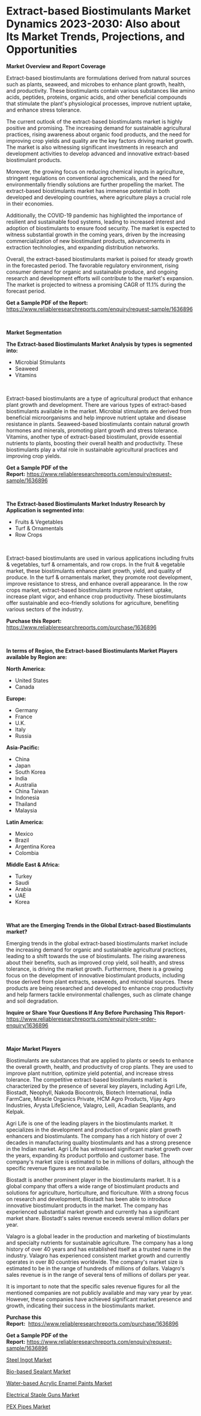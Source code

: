 <p><h1>Extract-based Biostimulants Market Dynamics 2023-2030: Also about Its Market Trends, Projections, and Opportunities</h1></p><p><strong>Market Overview and Report Coverage</strong></p>
<p><p>Extract-based biostimulants are formulations derived from natural sources such as plants, seaweed, and microbes to enhance plant growth, health, and productivity. These biostimulants contain various substances like amino acids, peptides, proteins, organic acids, and other beneficial compounds that stimulate the plant's physiological processes, improve nutrient uptake, and enhance stress tolerance.</p><p>The current outlook of the extract-based biostimulants market is highly positive and promising. The increasing demand for sustainable agricultural practices, rising awareness about organic food products, and the need for improving crop yields and quality are the key factors driving market growth. The market is also witnessing significant investments in research and development activities to develop advanced and innovative extract-based biostimulant products.</p><p>Moreover, the growing focus on reducing chemical inputs in agriculture, stringent regulations on conventional agrochemicals, and the need for environmentally friendly solutions are further propelling the market. The extract-based biostimulants market has immense potential in both developed and developing countries, where agriculture plays a crucial role in their economies.</p><p>Additionally, the COVID-19 pandemic has highlighted the importance of resilient and sustainable food systems, leading to increased interest and adoption of biostimulants to ensure food security. The market is expected to witness substantial growth in the coming years, driven by the increasing commercialization of new biostimulant products, advancements in extraction technologies, and expanding distribution networks.</p><p>Overall, the extract-based biostimulants market is poised for steady growth in the forecasted period. The favorable regulatory environment, rising consumer demand for organic and sustainable produce, and ongoing research and development efforts will contribute to the market's expansion. The market is projected to witness a promising CAGR of 11.1% during the forecast period.</p></p>
<p><strong>Get a Sample PDF of the Report:</strong> <a href="https://www.reliableresearchreports.com/enquiry/request-sample/1636896">https://www.reliableresearchreports.com/enquiry/request-sample/1636896</a></p>
<p>&nbsp;</p>
<p><strong>Market Segmentation</strong></p>
<p><strong>The Extract-based Biostimulants Market Analysis by types is segmented into:</strong></p>
<p><ul><li>Microbial Stimulants</li><li>Seaweed</li><li>Vitamins</li></ul></p>
<p>&nbsp;</p>
<p><p>Extract-based biostimulants are a type of agricultural product that enhance plant growth and development. There are various types of extract-based biostimulants available in the market. Microbial stimulants are derived from beneficial microorganisms and help improve nutrient uptake and disease resistance in plants. Seaweed-based biostimulants contain natural growth hormones and minerals, promoting plant growth and stress tolerance. Vitamins, another type of extract-based biostimulant, provide essential nutrients to plants, boosting their overall health and productivity. These biostimulants play a vital role in sustainable agricultural practices and improving crop yields.</p></p>
<p><strong>Get a Sample PDF of the Report:</strong>&nbsp;<a href="https://www.reliableresearchreports.com/enquiry/request-sample/1636896">https://www.reliableresearchreports.com/enquiry/request-sample/1636896</a></p>
<p>&nbsp;</p>
<p><strong>The Extract-based Biostimulants Market Industry Research by Application is segmented into:</strong></p>
<p><ul><li>Fruits & Vegetables</li><li>Turf & Ornamentals</li><li>Row Crops</li></ul></p>
<p>&nbsp;</p>
<p><p>Extract-based biostimulants are used in various applications including fruits & vegetables, turf & ornamentals, and row crops. In the fruit & vegetable market, these biostimulants enhance plant growth, yield, and quality of produce. In the turf & ornamentals market, they promote root development, improve resistance to stress, and enhance overall appearance. In the row crops market, extract-based biostimulants improve nutrient uptake, increase plant vigor, and enhance crop productivity. These biostimulants offer sustainable and eco-friendly solutions for agriculture, benefiting various sectors of the industry.</p></p>
<p><strong>Purchase this Report:</strong>&nbsp; <a href="https://www.reliableresearchreports.com/purchase/1636896">https://www.reliableresearchreports.com/purchase/1636896</a></p>
<p>&nbsp;</p>
<p><strong>In terms of Region, the Extract-based Biostimulants Market Players available by Region are:</strong></p>
<p>
    <p> <strong> North America: </strong>
        <ul>
            <li>United States</li>
            <li>Canada</li>
        </ul>
        </p> 
    <p> <strong> Europe: </strong>
        <ul>
            <li>Germany</li>
            <li>France</li>
            <li>U.K.</li>
            <li>Italy</li>
            <li>Russia</li>
        </ul>
        </p> 
    <p> <strong> Asia-Pacific: </strong>
        <ul>
            <li>China</li>
            <li>Japan</li>
            <li>South Korea</li>
            <li>India</li>
            <li>Australia</li>
            <li>China Taiwan</li>
            <li>Indonesia</li>
            <li>Thailand</li>
            <li>Malaysia</li>
        </ul>
        </p> 
    <p> <strong> Latin America: </strong>
        <ul>
            <li>Mexico</li>
            <li>Brazil</li>
            <li>Argentina Korea</li>
            <li>Colombia</li>
        </ul>
        </p> 
    <p> <strong> Middle East & Africa: </strong>
        <ul>
            <li>Turkey</li>
            <li>Saudi</li>
            <li>Arabia</li>
            <li>UAE</li>
            <li>Korea</li>
        </ul>
    </p>
    </p>
<p>&nbsp;</p>
<p><strong>What are the Emerging Trends in the Global Extract-based Biostimulants market?</strong></p>
<p><p>Emerging trends in the global extract-based biostimulants market include the increasing demand for organic and sustainable agricultural practices, leading to a shift towards the use of biostimulants. The rising awareness about their benefits, such as improved crop yield, soil health, and stress tolerance, is driving the market growth. Furthermore, there is a growing focus on the development of innovative biostimulant products, including those derived from plant extracts, seaweeds, and microbial sources. These products are being researched and developed to enhance crop productivity and help farmers tackle environmental challenges, such as climate change and soil degradation.</p></p>
<p><strong>Inquire or Share Your Questions If Any Before Purchasing This Report</strong>- <a href="https://www.reliableresearchreports.com/enquiry/pre-order-enquiry/1636896">https://www.reliableresearchreports.com/enquiry/pre-order-enquiry/1636896</a></p>
<p>&nbsp;</p>
<p><strong>Major Market Players</strong></p>
<p><p>Biostimulants are substances that are applied to plants or seeds to enhance the overall growth, health, and productivity of crop plants. They are used to improve plant nutrition, optimize yield potential, and increase stress tolerance. The competitive extract-based biostimulants market is characterized by the presence of several key players, including Agri Life, Biostadt, Neophyll, Nakoda Biocontrols, Biotech International, India FarmCare, Miracle Organics Private, HCM Agro Products, Vijay Agro Industries, Arysta LifeScience, Valagro, Leili, Acadian Seaplants, and Kelpak.</p><p>Agri Life is one of the leading players in the biostimulants market. It specializes in the development and production of organic plant growth enhancers and biostimulants. The company has a rich history of over 2 decades in manufacturing quality biostimulants and has a strong presence in the Indian market. Agri Life has witnessed significant market growth over the years, expanding its product portfolio and customer base. The company's market size is estimated to be in millions of dollars, although the specific revenue figures are not available.</p><p>Biostadt is another prominent player in the biostimulants market. It is a global company that offers a wide range of biostimulant products and solutions for agriculture, horticulture, and floriculture. With a strong focus on research and development, Biostadt has been able to introduce innovative biostimulant products in the market. The company has experienced substantial market growth and currently has a significant market share. Biostadt's sales revenue exceeds several million dollars per year.</p><p>Valagro is a global leader in the production and marketing of biostimulants and specialty nutrients for sustainable agriculture. The company has a long history of over 40 years and has established itself as a trusted name in the industry. Valagro has experienced consistent market growth and currently operates in over 80 countries worldwide. The company's market size is estimated to be in the range of hundreds of millions of dollars. Valagro's sales revenue is in the range of several tens of millions of dollars per year.</p><p>It is important to note that the specific sales revenue figures for all the mentioned companies are not publicly available and may vary year by year. However, these companies have achieved significant market presence and growth, indicating their success in the biostimulants market.</p></p>
<p><strong>Purchase this Report:</strong>&nbsp;&nbsp;<a href="https://www.reliableresearchreports.com/purchase/1636896">https://www.reliableresearchreports.com/purchase/1636896</a></p>
<p></p>
<p><strong>Get a Sample PDF of the Report:</strong>&nbsp;<a href="https://www.reliableresearchreports.com/enquiry/request-sample/1636896">https://www.reliableresearchreports.com/enquiry/request-sample/1636896</a></p>
<p><p><a href="https://medium.com/@landis15236/steel-ingot-market-size-growth-forecast-2023-2030-42e5ffc0e37b">Steel Ingot Market</a></p><p><a href="https://www.linkedin.com/pulse/bio-based-sealant-market-insights-players-forecast-till-ovqce/">Bio-based Sealant Market</a></p><p><a href="https://www.linkedin.com/pulse/water-based-acrylic-enamel-paints-market-size-2023-2030-a4dve/">Water-based Acrylic Enamel Paints Market</a></p><p><a href="https://www.linkedin.com/pulse/electrical-staple-guns-market-size-share-global-analysis-1olqe/">Electrical Staple Guns Market</a></p><p><a href="https://medium.com/@emiliomartelli542/pex-pipes-market-size-growth-forecast-2023-2030-2d593152615c">PEX Pipes Market</a></p></p>